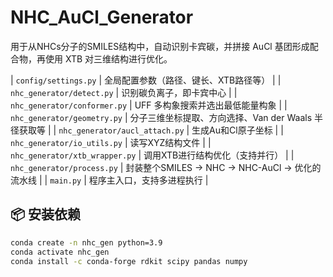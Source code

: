 # NHC_AuCl_Generator

用于从NHCs分子的SMILES结构中，自动识别卡宾碳，并拼接 AuCl 基团形成配合物，再使用 XTB 对三维结构进行优化。



| `config/settings.py` | 全局配置参数（路径、键长、XTB路径等） |
| `nhc_generator/detect.py` | 识别碳负离子，即卡宾中心 |
| `nhc_generator/conformer.py` | UFF 多构象搜索并选出最低能量构象 |
| `nhc_generator/geometry.py` | 分子三维坐标提取、方向选择、Van der Waals 半径获取等 |
| `nhc_generator/aucl_attach.py` | 生成Au和Cl原子坐标 |
| `nhc_generator/io_utils.py` | 读写XYZ结构文件 |
| `nhc_generator/xtb_wrapper.py` | 调用XTB进行结构优化（支持并行） |
| `nhc_generator/process.py` | 封装整个SMILES → NHC → NHC-AuCl → 优化的流水线 |
| `main.py` | 程序主入口，支持多进程执行 |

## 📦 安装依赖

```bash
conda create -n nhc_gen python=3.9
conda activate nhc_gen
conda install -c conda-forge rdkit scipy pandas numpy
